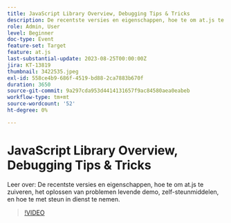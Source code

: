 ```yaml
---
title: JavaScript Library Overview, Debugging Tips & Tricks
description: De recentste versies en eigenschappen, hoe te om at.js te zuiveren, het oplossen van problemen levende demo, zelf-steunmiddelen, en hoe te met steun in dienst te nemen.
role: Admin, User
level: Beginner
doc-type: Event
feature-set: Target
feature: at.js
last-substantial-update: 2023-08-25T00:00:00Z
jira: KT-13819
thumbnail: 3422535.jpeg
exl-id: 558ce4b9-686f-4519-bd88-2ca7883b670f
duration: 3650
source-git-commit: 9a297cda953d4414131657f9ac84580aea0eabeb
workflow-type: tm+mt
source-wordcount: '52'
ht-degree: 0%

---
```


# JavaScript Library Overview, Debugging Tips &amp; Tricks

Leer over: De recentste versies en eigenschappen, hoe te om at.js te zuiveren, het oplossen van problemen levende demo, zelf-steunmiddelen, en hoe te met steun in dienst te nemen.

>[!VIDEO](https://video.tv.adobe.com/v/3422535/?learn=on)
